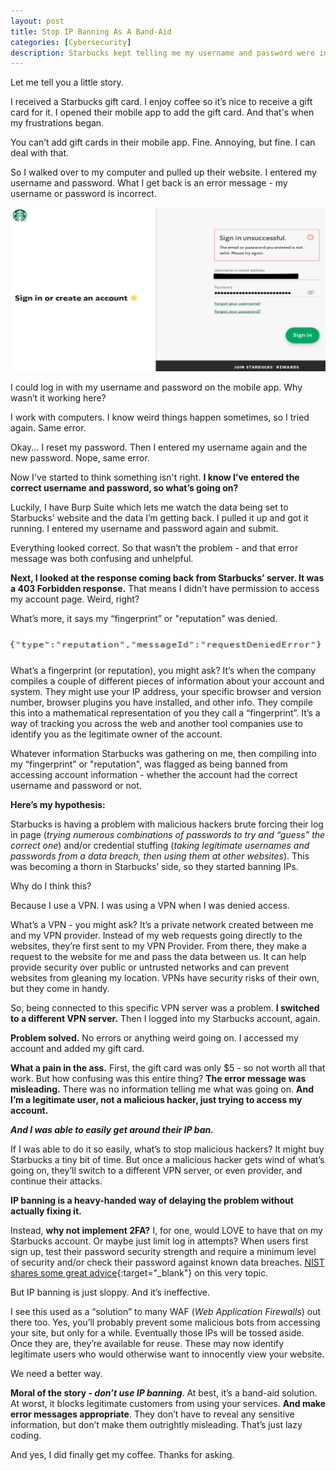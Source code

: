 ```yaml
---
layout: post
title: Stop IP Banning As A Band-Aid
categories: [Cybersecurity]
description: Starbucks kept telling me my username and password were incorrect. But they were correct... Why couldn't I access my account and what was Starbucks doing behind the scenes?
---
```


Let me tell you a little story.

I received a Starbucks gift card. I enjoy coffee so it’s nice to receive a gift card for it. I opened their mobile app to add the gift card. And that's when my frustrations began.

<!--more-->

You can’t add gift cards in their mobile app. Fine. Annoying, but fine. I can deal with that.

So I walked over to my computer and pulled up their website. I entered my username and password. What I get back is an error message - my username or password is incorrect.

![Screenshot of error saying 'Sign in unsuccessful. The email or password you entered is not valid. Please try again.'](/images/sign-in-error.jpg)

I could log in with my username and password on the mobile app. Why wasn’t it working here?

I work with computers. I know weird things happen sometimes, so I tried again. Same error.

Okay... I reset my password. Then I entered my username again and the new password. Nope, same error.

Now I've started to think something isn't right. **I know I’ve entered the correct username and password, so what’s going on?**

Luckily, I have Burp Suite which lets me watch the data being set to Starbucks’ website and the data I’m getting back. I pulled it up and got it running. I entered my username and password again and submit. 

Everything looked correct. So that wasn’t the problem - and that error message was both confusing and unhelpful.

**Next, I looked at the response coming back from Starbucks’ server. It was a 403 Forbidden response.** That means I didn’t have permission to access my account page. Weird, right? 

What’s more, it says my “fingerprint” or "reputation" was denied.

![Screenshot of JSON response from server showing {"type":"reputation","messageId":"requestDeniedError"}](/images/request-denied-error.jpg)

What’s a fingerprint (or reputation), you might ask? It’s when the company compiles a couple of different pieces of information about your account and system. They might use your IP address, your specific browser and version number, browser plugins you have installed, and other info. They compile this into a mathematical representation of you they call a “fingerprint”. It’s a way of tracking you across the web and another tool companies use to identify you as the legitimate owner of the account.

Whatever information Starbucks was gathering on me, then compiling into my “fingerprint” or "reputation", was flagged as being banned from accessing account information - whether the account had the correct username and password or not.

**Here’s my hypothesis:**

Starbucks is having a problem with malicious hackers brute forcing their log in page (*trying numerous combinations of passwords to try and “guess” the correct one*) and/or credential stuffing (*taking legitimate usernames and passwords from a data breach, then using them at other websites*). This was becoming a thorn in Starbucks’ side, so they started banning IPs.

Why do I think this?

Because I use a VPN. I was using a VPN when I was denied access.

What’s a VPN - you might ask? It’s a private network created between me and my VPN provider. Instead of my web requests going directly to the websites, they’re first sent to my VPN Provider. From there, they make a request to the website for me and pass the data between us. It can help provide security over public or untrusted networks and can prevent websites from gleaning my location. VPNs have security risks of their own, but they come in handy.

So, being connected to this specific VPN server was a problem. **I switched to a different VPN server.** Then I logged into my Starbucks account, again.

**Problem solved.** No errors or anything weird going on. I accessed my account and added my gift card.

**What a pain in the ass.** First, the gift card was only $5 - so not worth all that work. But how confusing was this entire thing? **The error message was misleading.** There was no information telling me what was going on. **And I’m a legitimate user, not a malicious hacker, just trying to access my account.**

***And I was able to easily get around their IP ban.***

If I was able to do it so easily, what’s to stop malicious hackers? It might buy Starbucks a tiny bit of time. But once a malicious hacker gets wind of what’s going on, they’ll switch to a different VPN server, or even provider, and continue their attacks.

**IP banning is a heavy-handed way of delaying the problem without actually fixing it.**

Instead, **why not implement 2FA?** I, for one, would LOVE to have that on my Starbucks account. Or maybe just limit log in attempts? When users first sign up, test their password security strength and require a minimum level of security and/or check their password against known data breaches. [NIST shares some great advice](https://pages.nist.gov/800-63-3/sp800-63b.html){:target="_blank"} on this very topic.

But IP banning is just sloppy. And it’s ineffective.

I see this used as a “solution” to many WAF (*Web Application Firewalls*) out there too. Yes, you’ll probably prevent some malicious bots from accessing your site, but only for a while. Eventually those IPs will be tossed aside. Once they are, they’re available for reuse. These may now identify legitimate users who would otherwise want to innocently view your website.

We need a better way.

**Moral of the story - _don’t use IP banning_**. At best, it’s a band-aid solution. At worst, it blocks legitimate customers from using your services. **And make error messages appropriate**. They don’t have to reveal any sensitive information, but don’t make them outrightly misleading. That’s just lazy coding.

And yes, I did finally get my coffee. Thanks for asking.
